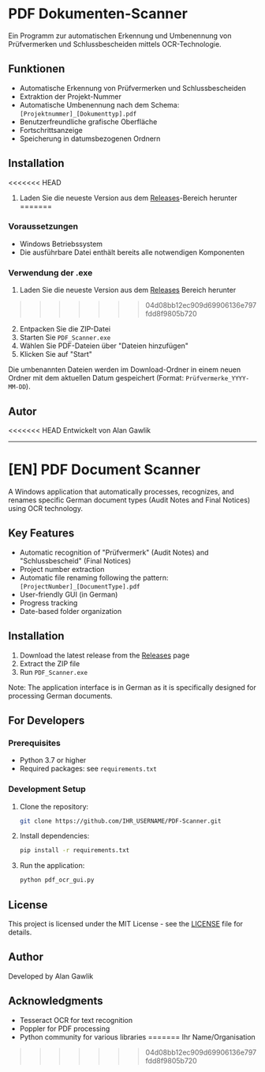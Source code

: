 # PDF Dokumenten-Scanner

Ein Programm zur automatischen Erkennung und Umbenennung von Prüfvermerken und Schlussbescheiden mittels OCR-Technologie.

## Funktionen

- Automatische Erkennung von Prüfvermerken und Schlussbescheiden
- Extraktion der Projekt-Nummer
- Automatische Umbenennung nach dem Schema: `[Projektnummer]_[Dokumenttyp].pdf`
- Benutzerfreundliche grafische Oberfläche
- Fortschrittsanzeige
- Speicherung in datumsbezogenen Ordnern

## Installation

<<<<<<< HEAD
1. Laden Sie die neueste Version aus dem [Releases](https://github.com/IHR_USERNAME/PDF-Scanner/releases)-Bereich herunter
=======
### Voraussetzungen

- Windows Betriebssystem
- Die ausführbare Datei enthält bereits alle notwendigen Komponenten

### Verwendung der .exe

1. Laden Sie die neueste Version aus dem [Releases]((https://github.com/TheDevAlan/PDF-Scanner/releases/tag/v1.0.0)) Bereich herunter
>>>>>>> 04d08bb12ec909d69906136e797fdd8f9805b720
2. Entpacken Sie die ZIP-Datei
3. Starten Sie `PDF_Scanner.exe`
4. Wählen Sie PDF-Dateien über "Dateien hinzufügen"
5. Klicken Sie auf "Start"

Die umbenannten Dateien werden im Download-Ordner in einem neuen Ordner mit dem aktuellen Datum gespeichert (Format: `Prüfvermerke_YYYY-MM-DD`).

## Autor

<<<<<<< HEAD
Entwickelt von Alan Gawlik

---

# [EN] PDF Document Scanner

A Windows application that automatically processes, recognizes, and renames specific German document types (Audit Notes and Final Notices) using OCR technology.

## Key Features

- Automatic recognition of "Prüfvermerk" (Audit Notes) and "Schlussbescheid" (Final Notices)
- Project number extraction
- Automatic file renaming following the pattern: `[ProjectNumber]_[DocumentType].pdf`
- User-friendly GUI (in German)
- Progress tracking
- Date-based folder organization

## Installation

1. Download the latest release from the [Releases](https://github.com/IHR_USERNAME/PDF-Scanner/releases) page
2. Extract the ZIP file
3. Run `PDF_Scanner.exe`

Note: The application interface is in German as it is specifically designed for processing German documents.

## For Developers

### Prerequisites

- Python 3.7 or higher
- Required packages: see `requirements.txt`

### Development Setup

1. Clone the repository:
   ```bash
   git clone https://github.com/IHR_USERNAME/PDF-Scanner.git
   ```

2. Install dependencies:
   ```bash
   pip install -r requirements.txt
   ```

3. Run the application:
   ```bash
   python pdf_ocr_gui.py
   ```

## License

This project is licensed under the MIT License - see the [LICENSE](LICENSE) file for details.

## Author

Developed by Alan Gawlik

## Acknowledgments

- Tesseract OCR for text recognition
- Poppler for PDF processing
- Python community for various libraries 
=======
Ihr Name/Organisation 
>>>>>>> 04d08bb12ec909d69906136e797fdd8f9805b720
